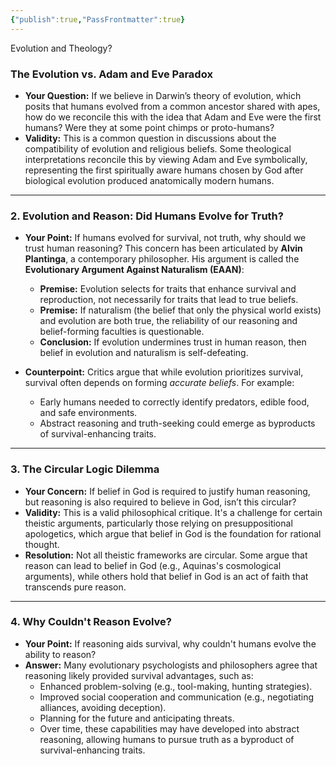 ```yaml
---
{"publish":true,"PassFrontmatter":true}
---
```


Evolution and Theology?

### **The Evolution vs. Adam and Eve Paradox**

- **Your Question:** If we believe in Darwin’s theory of evolution, which posits that humans evolved from a common ancestor shared with apes, how do we reconcile this with the idea that Adam and Eve were the first humans? Were they at some point chimps or proto-humans?
- **Validity:** This is a common question in discussions about the compatibility of evolution and religious beliefs. Some theological interpretations reconcile this by viewing Adam and Eve symbolically, representing the first spiritually aware humans chosen by God after biological evolution produced anatomically modern humans. 

---

### **2. Evolution and Reason: Did Humans Evolve for Truth?**

- **Your Point:** If humans evolved for survival, not truth, why should we trust human reasoning? This concern has been articulated by **Alvin Plantinga**, a contemporary philosopher. His argument is called the **Evolutionary Argument Against Naturalism (EAAN)**:
    
    - **Premise:** Evolution selects for traits that enhance survival and reproduction, not necessarily for traits that lead to true beliefs.
    - **Premise:** If naturalism (the belief that only the physical world exists) and evolution are both true, the reliability of our reasoning and belief-forming faculties is questionable.
    - **Conclusion:** If evolution undermines trust in human reason, then belief in evolution and naturalism is self-defeating.
- **Counterpoint:** Critics argue that while evolution prioritizes survival, survival often depends on forming _accurate beliefs_. For example:
    
    - Early humans needed to correctly identify predators, edible food, and safe environments.
    - Abstract reasoning and truth-seeking could emerge as byproducts of survival-enhancing traits.

---

### **3. The Circular Logic Dilemma**

- **Your Concern:** If belief in God is required to justify human reasoning, but reasoning is also required to believe in God, isn’t this circular?
- **Validity:** This is a valid philosophical critique. It's a challenge for certain theistic arguments, particularly those relying on presuppositional apologetics, which argue that belief in God is the foundation for rational thought.
- **Resolution:** Not all theistic frameworks are circular. Some argue that reason can lead to belief in God (e.g., Aquinas's cosmological arguments), while others hold that belief in God is an act of faith that transcends pure reason.

---

### **4. Why Couldn't Reason Evolve?**

- **Your Point:** If reasoning aids survival, why couldn't humans evolve the ability to reason?
- **Answer:** Many evolutionary psychologists and philosophers agree that reasoning likely provided survival advantages, such as:
    - Enhanced problem-solving (e.g., tool-making, hunting strategies).
    - Improved social cooperation and communication (e.g., negotiating alliances, avoiding deception).
    - Planning for the future and anticipating threats.
    - Over time, these capabilities may have developed into abstract reasoning, allowing humans to pursue truth as a byproduct of survival-enhancing traits.